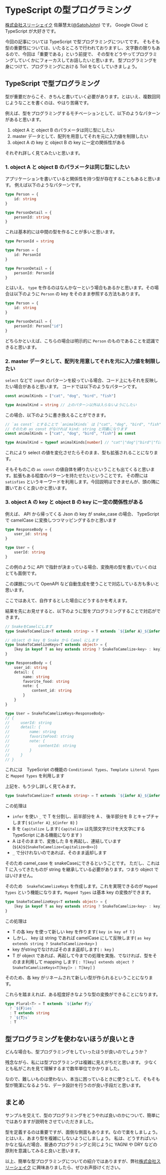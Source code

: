 # TypeScript の型プログラミング

[株式会社スリーシェイク](https://3-shake.com/) 佐藤慧太([@SatohJohn](https://twitter.com/SatohJohn)) です。 Google Cloud と TypeScript が大好きです。

今回の記事については TypeScript で型プログラミングについてです。
そもそも型の重要性については、いたるところで行われておりますし、文字数の限りもあるので、今回は「重要である」という前提で、
その型をどうやってプログラミングしていくかにフォーカスしてお話したいと思います。
型プログラミングを身につけて、プログラミングにおける Toil をなくしていきましょう。

## TypeScript で型プログラミング

型が重要だからこそ、きちんと書いていく必要があります。とはいえ、複数回同じようなことを書くのは、やはり苦痛です。

例えば、型をプログラミングするモチベーションとして、以下のようなパターンがあると思います。
1. object A と object B のパラメータは同じ型にしたい
2. master データとして、配列を用意してそれを元に入力値を制限したい
3. object A の key と object B の key に一定の関係性がある

それぞれ詳しく見てみたいと思います。

### 1. object A と object B のパラメータは同じ型にしたい

アプリケーションを書いていると関係性を持つ型が存在することもあると思います。
例えば以下のようなパターンです。

```ts
type Person = {
    id: string
}

type PersonDetail = {
    personId: string
}
```

これは基本的には中間の型を作ることが多いと思います。

```ts
type PersonId = string

type Person = {
    id: PersonId
}

type PersonDetail = {
    personId: PersonId
}
```

とはいえ、 `type` を作るのはなんかなーという場合もあるかと思います。その場合は以下のように `Person` の key をそのまま参照する方法もあります。

```ts
type Person = {
    id: string
}

type PersonDetail = {
    personId: Person["id"]
}
```

どちらかといえば、こちらの場合は明示的に `Person` のものであることを認識できると思います。

### 2. master データとして、配列を用意してそれを元に入力値を制限したい

`select` などで `input` のパターンを絞っている場合、コード上にもそれを反映したい場合があると思います。
コードでは以下のようなパターンです。

```ts
const animalKinds = ["cat", "dog", "bird", "fish"]

type AnimalKind = string // 上のパターン以外は入らないようにしたい
```

この場合、以下のように書き換えることができます。

```ts
// `as const` とすることで `animalKinds` は ["cat", "dog", "bird", "fish"] という型になります
// そのため as const がなければ kind: string と同義になります
const animalKinds = ["cat", "dog", "bird", "fish"] as const

type AnimalKind = typeof animalKinds[number] // "cat"|"dog"|"bird"|"fish"
```

これにより select の値を変化させたらそのまま、型も拡張されることになります。

そもそものこの `as const` の値自体を縛りたいということも出てくると思います。拡張もある程度のパターンを持たせたいということです。
その際には `satisfies` というキーワードを利用します。今回説明はできませんが、頭の隅に置いておくと良いかと思います。

### 3. object A の key と object B の key に一定の関係性がある

例えば、 API から帰ってくる Json の key が snake_case の場合、 TypeScript で camelCase に変換しつつマッピングするかと思います

```ts
type ResponseBody = {
    user_id: string
}

type User = {
    userId: string
}
```

この例のように API で指針が決まっている場合、変換用の型を書いていくのはとても面倒です。

この課題について OpenAPI など自動生成を使うことで対応している方も多いと思います。

ここではあえて、自作するとした場合にどうするかを考えます。

結果を先にお見せすると、以下のように型をプログラミングすることで対応ができます。

```ts
// SnakeをCamelにします
type SnakeToCamelize<T extends string> = T extends `${infer A}_${infer B}` ? `${A}${SnakeToCamelize<Capitalize<B>>}` : T

// object の key を Snake から Camel にします
type SnakeToCamelizeKeys<T extends object> = {
    [key in keyof T as key extends string ? SnakeToCamelize<key> : key]: T[key] extends object ? SnakeToCamelizeKeys<T[key]> : T[key]
}

type ResponseBody = {
    user_id: string
    detail: {
        name: string
        favorite_food: string
        note: {
            content_id: string
        }
    }
}

type User = SnakeToCamelizeKeys<ResponseBody> 
// {
//     userId: string
//     detail: {
//         name: string
//         favoriteFood: string
//         note: {
//             contentId: string
//         }
//     }
// }
```

これには　TypeScript の機能の `Conditional Types`、`Template Literal Types` と `Mapped Types` を利用します

上記を、もう少し詳しく見てみます。

```ts
type SnakeToCamelize<T extends string> = T extends `${infer A}_${infer B}` ? `${A}${SnakeToCamelize<Capitalize<B>>}` : T
```

この処理は
- `infer` を使い `_` で T を分割し、前半部分を A 、 後半部分を B とキャプチャします( `${infer A}_${infer B}` )
- B を `Capitalize` します( `Capitalize` は先頭文字だけを大文字にする TypeScript にある機能になります )
- A はそのままで、変換した B を再起し、連結しています(`${A}${SnakeToCamelize<Capitalize<B>>}`)
- `_` で分けれないのであれば、そのまま返却します

そのため camel_case を snakeCaseにできるということです。
ただし、これは T に入ってきたものが string を継承している必要があります。つまり object ではいけません。

そのため　`SnakeToCamelizeKeys` を作成します。これを実現できるのが `Mapped Types` という機能になります。`Mapped Types` は基本 key の変換ができます。

```ts
type SnakeToCamelizeKeys<T extends object> = {
    [key in keyof T as key extends string ? SnakeToCamelize<key> : key]: T[key] extends object ? SnakeToCamelizeKeys<T[key]> : T[key]
}
```

この処理は
- T の各 key を使って新しい key を作ります( `key in key of T` )
- しかし、 key は string であれば camelCase にして反映します( `as key extends string ? SnakeToCamelize<key>` )
- key がstringでなければそのまま返却します( `: key` )
- T が object であれば、再起して今までの処理を実施、でなければ、型をそのまま利用して mapping します( `: T[key] extends object ? SnakeToCamelizeKeys<T[key]> : T[key]` )

そのため、各 key がリネームされて新しい型が作られるということになります。

これらを踏まえれば、ある程度好きなような型の変換ができることになります。

```ts
type Plural<T> = T extends `${infer F}y`
  ? `${F}ies`
  : T extends string
  ? `${T}s`
  : T
```

## 型プログラミングを使わないほうが良いとき

どんな場合も、型プログラミングをしていったほうが良いのでしょうか？

残念ながら、私には型プログラミングは複雑に見えがちだと思います。
少なくとも私がこれを見て理解するまで数年単位でかかりました。

なので、難しいものは使わない、本当に困っているときに使うとして、そもそも型が簡潔になるような、データ設計を行うのが良い手段だと思います。

## まとめ

サンプルを交えて、型のプログラミングをどうやれば良いのかについて、簡単にではありますが説明をさせていただきました。

型を定義するのは重要ですが、面倒な側面もあります。なので楽をしましょう。とはいえ、あまり型を複雑にしないようにしましょう。
私は、どうすればいいかなと悩んだ場合、普通のプログラミングと同じように YAGNI や DRY などの原則を意識してみると良いと思います。

以上、簡単な型プログラミングについての紹介ではありますが、弊社[株式会社スリーシェイク](https://3-shake.com/) に興味ありましたら、ぜひお声掛けください。
